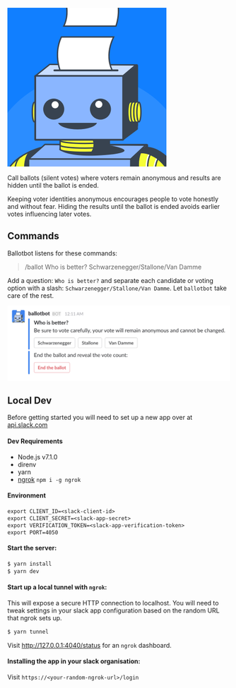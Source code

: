 ![screenshot](https://raw.githubusercontent.com/slwen/ballotbot/master/avatar.png)

Call ballots (silent votes) where voters remain anonymous and results are hidden until the ballot is ended.

Keeping voter identities anonymous encourages people to vote honestly and without fear. Hiding the results until the ballot is ended avoids earlier votes influencing later votes.

## Commands

Ballotbot listens for these commands:

> /ballot Who is better? Schwarzenegger/Stallone/Van Damme

Add a question: `Who is better?` and separate each candidate or voting option with a slash: `Schwarzenegger/Stallone/Van Damme`. Let `ballotbot` take care of the rest.

![screenshot](https://raw.githubusercontent.com/slwen/ballotbot/master/screenshot.png)

## Local Dev

Before getting started you will need to set up a new app over at [api.slack.com](https://api.slack.com/apps/new)

#### Dev Requirements

- Node.js v7.1.0
- direnv
- yarn
- [ngrok](https://ngrok.com/) `npm i -g ngrok`

#### Environment

```
export CLIENT_ID=<slack-client-id>
export CLIENT_SECRET=<slack-app-secret>
export VERIFICATION_TOKEN=<slack-app-verification-token>
export PORT=4050
```

#### Start the server:

```sh
$ yarn install
$ yarn dev
```

#### Start up a local tunnel with `ngrok`:

This will expose a secure HTTP connection to localhost. You will need to tweak settings in your slack app configuration based on the random URL that ngrok sets up.

```sh
$ yarn tunnel
```

Visit http://127.0.0.1:4040/status for an `ngrok` dashboard.


#### Installing the app in your slack organisation:

Visit `https://<your-random-ngrok-url>/login`
